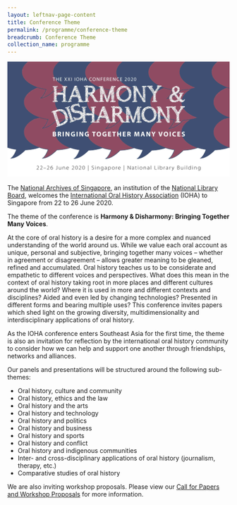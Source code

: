 ```yaml
---
layout: leftnav-page-content
title: Conference Theme
permalink: /programme/conference-theme
breadcrumb: Conference Theme
collection_name: programme
---
```


![IOHA 2020 Blue Pink on White banner](/images/IOHA2020-ConferenceBanner.jpg)

The [National Archives of Singapore](https://wwww.nas.gov.sg), an institution of the [National Library Board](https://nas.gov.sg), welcomes the [International Oral History Association](https://www.ioha.org/) (IOHA) to Singapore from 22 to 26 June 2020.

The theme of the conference is **Harmony & Disharmony: Bringing Together Many Voices**.

At the core of oral history is a desire for a more complex and nuanced understanding of the world around us. While we value each oral account as unique, personal and subjective, bringing together many voices – whether in agreement or disagreement – allows greater meaning to be gleaned, refined and accumulated. Oral history teaches us to be considerate and empathetic to different voices and perspectives. What does this mean in the context of oral history taking root in more places and different cultures around the world? Where it is used in more and different contexts and disciplines? Aided and even led by changing technologies? Presented in different forms and bearing multiple uses? This conference invites papers which shed light on the growing diversity, multidimensionality and interdisciplinary applications of oral history.

As the IOHA conference enters Southeast Asia for the first time, the theme is also an invitation for reflection by the international oral history community to consider how we can help and support one another through friendships, networks and alliances.

Our panels and presentations will be structured around the following sub-themes:
* Oral history, culture and community
* Oral history, ethics and the law
* Oral history and the arts
* Oral history and technology
* Oral history and politics
* Oral history and business
* Oral history and sports
* Oral history and conflict
* Oral history and indigenous communities
* Inter- and cross-disciplinary applications of oral history (journalism, therapy, etc.)
* Comparative studies of oral history

We are also inviting workshop proposals. Please view our [Call for Papers and Workshop Proposals](/programme/call-for-paper-workshop-proposals) for more information.
